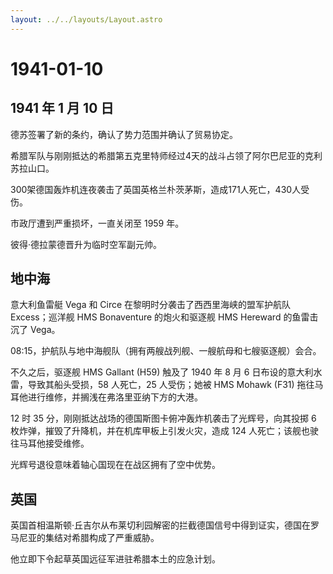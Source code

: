 ```yaml
---
layout: ../../layouts/Layout.astro
---
```


# 1941-01-10

## 1941 年 1 月 10 日

德苏签署了新的条约，确认了势力范围并确认了贸易协定。

希腊军队与刚刚抵达的希腊第五克里特师经过4天的战斗占领了阿尔巴尼亚的克利苏拉山口。

300架德国轰炸机连夜袭击了英国英格兰朴茨茅斯，造成171人死亡，430人受伤。

市政厅遭到严重损坏，一直关闭至 1959 年。

彼得·德拉蒙德晋升为临时空军副元帅。

## 地中海

意大利鱼雷艇 Vega 和 Circe 在黎明时分袭击了西西里海峡的盟军护航队
Excess；巡洋舰 HMS Bonaventure 的炮火和驱逐舰 HMS Hereward 的鱼雷击沉了
Vega。

08:15，护航队与地中海舰队（拥有两艘战列舰、一艘航母和七艘驱逐舰）会合。

不久之后，驱逐舰 HMS Gallant (H59) 触及了 1940 年 8 月 6
日布设的意大利水雷，导致其船头受损，58 人死亡，25 人受伤；她被 HMS
Mohawk (F31) 拖往马耳他进行维修，并搁浅在弗洛里亚纳下方的大港。

12 时 35 分，刚刚抵达战场的德国斯图卡俯冲轰炸机袭击了光辉号，向其投掷 6
枚炸弹，摧毁了升降机，并在机库甲板上引发火灾，造成 124
人死亡；该舰也驶往马耳他接受维修。

光辉号退役意味着轴心国现在在战区拥有了空中优势。

## 英国

英国首相温斯顿·丘吉尔从布莱切利园解密的拦截德国信号中得到证实，德国在罗马尼亚的集结对希腊构成了严重威胁。

他立即下令起草英国远征军进驻希腊本土的应急计划。